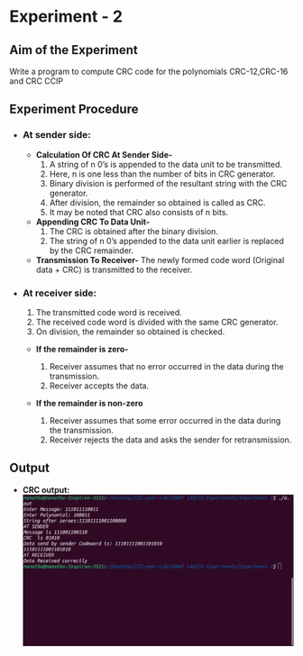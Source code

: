 # Experiment - 2
## Aim of the Experiment
Write a program to compute CRC code for the polynomials CRC-12,CRC-16 and CRC CCIP

## Experiment Procedure

* ### At sender side:

  * **Calculation Of CRC At Sender Side-**
	1. A string of n 0’s is appended to the data unit to be transmitted.
	2. Here, n is one less than the number of bits in CRC generator.
	3. Binary division is performed of the resultant string with the CRC generator.
	3. After division, the remainder so obtained is called as CRC.
	4. It may be noted that CRC also consists of n bits.
  * **Appending CRC To Data Unit-**
  	1. The CRC is obtained after the binary division.
	2. The string of n 0’s appended to the data unit earlier is replaced by the CRC remainder.
  * **Transmission To Receiver-**
  	The newly formed code word (Original data + CRC) is transmitted to the receiver.

* ### At receiver side:

	1. The transmitted code word is received.
	2. The received code word is divided with the same CRC generator. 
	3. On division, the remainder so obtained is checked.

	* **If the remainder is zero-**
		1. Receiver assumes that no error occurred in the data during the transmission.
		2. Receiver accepts the data.

	* **If the remainder is non-zero**
		1. Receiver assumes that some error occurred in the data during the transmission. 
		2. Receiver rejects the data and asks the sender for retransmission.


## Output

* **CRC output:**
![CRC](CRCOutput.png)
